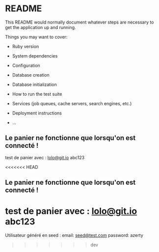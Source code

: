 # README

This README would normally document whatever steps are necessary to get the
application up and running.

Things you may want to cover:

* Ruby version

* System dependencies

* Configuration

* Database creation

* Database initialization

* How to run the test suite

* Services (job queues, cache servers, search engines, etc.)

* Deployment instructions

* ...

## Le panier ne fonctionne que lorsqu'on est connecté !
test de panier avec :
lolo@git.io
abc123

<<<<<<< HEAD
## Le panier ne fonctionne que lorsqu'on est connecté !
test de panier avec :
lolo@git.io
abc123
=======
Utilisateur généré en seed : 
email: seed@test.com
password: azerty
>>>>>>> dev
